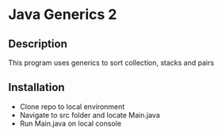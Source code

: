 # Java Generics 2

## Description

This program uses generics to sort collection, stacks and pairs

## Installation

- Clone repo to local environment
- Navigate to src folder and locate Main.java
- Run Main.java on local console
